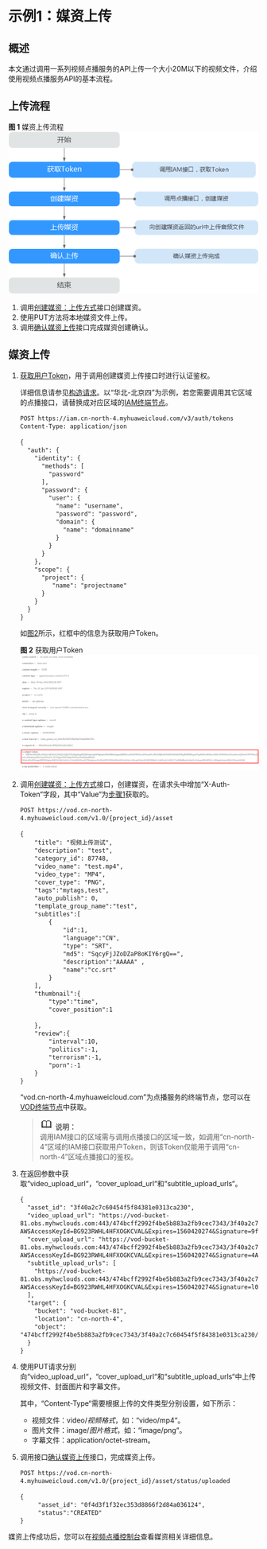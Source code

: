 # 示例1：媒资上传<a name="vod_04_0195"></a>

## 概述<a name="section12984557532"></a>

本文通过调用一系列视频点播服务的API上传一个大小20M以下的视频文件，介绍使用视频点播服务API的基本流程。

## 上传流程<a name="section15675193905619"></a>

**图 1**  媒资上传流程<a name="fig1465716529471"></a>  
![](figures/媒资上传流程.png "媒资上传流程")

1.  调用[创建媒资：上传方式](创建媒资-上传方式.md)接口创建媒资。
2.  使用PUT方法将本地媒资文件上传。
3.  调用[确认媒资上传](确认媒资上传.md)接口完成媒资创建确认。

## 媒资上传<a name="section127693448583"></a>

1.  <a name="li134912423710"></a>[获取用户Token](https://support.huaweicloud.com/api-iam/iam_30_0001.html)，用于调用创建媒资上传接口时进行认证鉴权。

    详细信息请参见[构造请求](构造请求.md)。以“华北-北京四”为示例，若您需要调用其它区域的点播接口，请替换成对应区域的[IAM终端节点](https://developer.huaweicloud.com/endpoint?IAM)。

    ```
    POST https://iam.cn-north-4.myhuaweicloud.com/v3/auth/tokens
    Content-Type: application/json
    
    {
      "auth": {
        "identity": {
          "methods": [
            "password"
          ],
          "password": {
            "user": {
              "name": "username", 
              "password": "password", 
              "domain": {
                "name": "domainname"   
              }
            }
          }
        },
        "scope": {
          "project": {
             "name": "projectname"
          }
        }
      }
    }
    ```

    如[图2](#fig955023251511)所示，红框中的信息为获取用户Token。

    **图 2**  获取用户Token<a name="fig955023251511"></a>  
    ![](figures/获取用户Token.png "获取用户Token")

2.  调用[创建媒资：上传方式](创建媒资-上传方式.md)接口，创建媒资，在请求头中增加“X-Auth-Token“字段，其中“Value“为[步骤1](#li134912423710)获取的。

    ```
    POST https://vod.cn-north-4.myhuaweicloud.com/v1.0/{project_id}/asset
    
    {
    	"title": "视频上传测试",
    	"description": "test",
    	"category_id": 87748,
    	"video_name": "test.mp4",
    	"video_type": "MP4",
    	"cover_type": "PNG",
    	"tags":"mytags,test",
    	"auto_publish": 0,    
    	"template_group_name":"test",
    	"subtitles":[      
    		{	
    			"id":1,
    			"language":"CN", 
    			"type": "SRT", 
    			"md5": "SqcyFjJZoDZaP8oKIY6rgQ==",    
    			"description":"AAAAA" ,
    			"name":"cc.srt"
    		}  
    	],
    	"thumbnail":{
    		"type":"time",
    		"cover_position":1
    	
    	},
    	"review":{
    		"interval":10,
    		"politics":-1,
    		"terrorism":-1,
    		"porn":-1
    	}	
    }
    ```

    “vod.cn-north-4.myhuaweicloud.com”为点播服务的终端节点，您可以在[VOD终端节点](使用前必读.md#section499212013211)中获取。

    >![](public_sys-resources/icon-note.gif) **说明：**   
    >调用IAM接口的区域需与调用点播接口的区域一致，如调用“cn-north-4”区域的IAM接口获取用户Token，则该Token仅能用于调用“cn-north-4”区域点播接口的鉴权。  

3.  在返回参数中获取“video\_upload\_url“，“cover\_upload\_url“和“subtitle\_upload\_urls“。

    ```
    {
      "asset_id": "3f40a2c7c60454f5f84381e0313ca230",
      "video_upload_url": "https://vod-bucket-81.obs.myhwclouds.com:443/474bcff2992f4be5b883a2fb9cec7343/3f40a2c7c60454f5f84381e0313ca230/cdeda86cd1b7b3dd760a3ff28a5ee497.mp4?AWSAccessKeyId=BG923RWHL4HFXOGKCVAL&Expires=1560420274&Signature=9f%2BZcdD6SwjIU5ARHYiP6YY1Lyw%3D",
      "cover_upload_url": "https://vod-bucket-81.obs.myhwclouds.com:443/474bcff2992f4be5b883a2fb9cec7343/3f40a2c7c60454f5f84381e0313ca230/cover/Cover0.png?AWSAccessKeyId=BG923RWHL4HFXOGKCVAL&Expires=1560420274&Signature=4Aa88NK%2By%2By1Xo0RvLpOvuaFCoE%3D",
      "subtitle_upload_urls": [
        "https://vod-bucket-81.obs.myhwclouds.com:443/474bcff2992f4be5b883a2fb9cec7343/3f40a2c7c60454f5f84381e0313ca230/subtitle/1.srt?AWSAccessKeyId=BG923RWHL4HFXOGKCVAL&Expires=1560420274&Signature=l0UclE9yfaVrxkl0kaNnr%2BemG98%3D"
      ],
      "target": {
        "bucket": "vod-bucket-81",
        "location": "cn-north-4",
        "object": "474bcff2992f4be5b883a2fb9cec7343/3f40a2c7c60454f5f84381e0313ca230/cdeda86cd1b7b3dd760a3ff28a5ee497.mp4"
      }
    }
    ```

4.  使用PUT请求分别向“video\_upload\_url“，“cover\_upload\_url“和“subtitle\_upload\_urls“中上传视频文件、封面图片和字幕文件。

    其中，“Content-Type“需要根据上传的文件类型分别设置，如下所示：

    -   视频文件：video/_视频格式_，如：“video/mp4“。
    -   图片文件：image/_图片格式_，如：“image/png“。
    -   字幕文件：application/octet-stream。

5.  调用接口[确认媒资上传](确认媒资上传.md)接口，完成媒资上传。

    ```
    POST https://vod.cn-north-4.myhuaweicloud.com/v1.0/{project_id}/asset/status/uploaded
    
    {
    	 "asset_id": "0f4d3f1f32ec353d8866f2d84a036124",
    	 "status":"CREATED"
    }
    ```


媒资上传成功后，您可以在[视频点播控制台](https://console.huaweicloud.com/vod)查看媒资相关详细信息。

